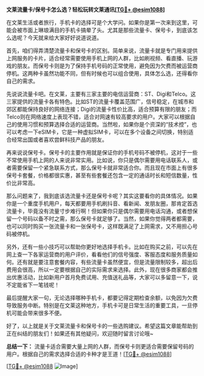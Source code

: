 **文莱流量卡/保号卡怎么选？轻松玩转文莱通讯[[TG💪+ @esim1088](https://t.me/s/esim1088)]**

在文莱生活或者旅行，手机卡的选择可是个大学问。如果你是第一次来到这里，可能会被市面上琳琅满目的手机卡搞晕了头。尤其是那些流量卡、保号卡，到底该怎么选呢？今天就来给大家好好说道说道。

首先，咱们得弄清楚流量卡和保号卡的区别。简单来说，流量卡就是专门用来提供上网服务的卡片，适合经常需要使用手机上网的人群，比如刷视频、看直播、玩游戏的朋友。而保号卡则是为了保持手机号码的正常使用，避免因为欠费而被运营商停机。这两种卡虽然功能不同，但有时候也可以组合使用，具体怎么选，还得看你自己的需求。

先说说流量卡吧。在文莱，主要有三家主要的电信运营商：ST、Digi和Telco。这三家提供的流量卡各有特色。比如ST的流量卡覆盖范围广，信号稳定，在城市和郊区都能保持良好的网络连接；Digi的流量卡性价比高，适合预算有限的朋友；而Telco则在网络速度上表现不错，适合对网速有较高要求的用户。大家可以根据自己的使用习惯和预算选择合适的运营商。当然啦，如果你是个资深的“技术控”，也可以考虑一下eSIM卡，它是一种虚拟SIM卡，可以在多个设备之间切换，特别适合经常出国或者喜欢尝鲜科技产品的朋友。

再来说说保号卡。保号卡的主要作用就是保证你的手机号码不被停机，这对于一些不常使用手机上网的人来说非常实用。比如说，你只是偶尔需要用电话联系人，或者需要保留一个紧急联系方式，那么保号卡就非常适合你。而且现在市面上有很多保号卡套餐，价格都很实惠，甚至有些套餐还包含一定的通话时长和短信数量，性价比非常高。

那么问题来了，我到底该选流量卡还是保号卡呢？其实这要看你的具体情况。如果你是一个重度手机用户，每天都要用手机刷抖音、看新闻、发朋友圈，那肯定首选流量卡，毕竟没有流量寸步难行啊！但如果你只是偶尔需要用电话沟通，或者想保留一个号码以备不时之需，那么保号卡就足够了。当然，如果你觉得两者都需要，也可以同时购买一张流量卡和一张保号卡，这样既满足了上网需求，又不用担心号码被停机。

另外，还有一些小技巧可以帮助你更好地选择手机卡。比如在购买之前，可以先在网上查一下各家运营商的用户评价，看看他们的信号强度、客服态度和服务质量如何。还有就是要注意套餐内容，有些流量卡虽然便宜，但是流量限制较多，超出后费用会很高，所以一定要根据自己的实际需求来选择。此外，现在很多商家都会推出优惠活动，比如新用户首月免费试用、充值送礼品等，大家可以多留意一下，说不定能省下一笔钱呢！

最后提醒大家一句，无论选择哪种手机卡，都要记得定期检查余额，以免因为欠费导致服务中断。特别是在文莱这种地方，手机卡可是日常生活的重要工具，一旦停机可能会带来很多不便。

好了，以上就是关于文莱流量卡和保号卡的一些选购建议。希望这篇文章能帮助到正在纠结的朋友们！如果还有其他疑问，欢迎随时留言讨论哦~

**总结一下：** 流量卡适合需要大量上网的人群，而保号卡则更适合需要保留号码的用户。根据自己的需求选择合适的卡种才是王道！[[TG💪+ @esim1088](https://t.me/s/esim1088)]

[[TG💪+ @esim1088](https://t.me/s/esim1088) ![Image](https://i.postimg.cc/4NQfJmqS/Snipaste-2025-05-13-00-14-12.png)]